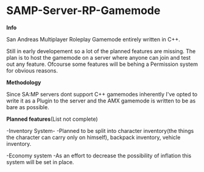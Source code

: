 # SAMP-Server-RP-Gamemode


<b>Info</b>
<p>
  San Andreas Multiplayer Roleplay Gamemode entirely written in C++.
</p>
<p>
  Still in early developement so a lot of the planned features are missing.
  The plan is to host the gamemode on a server where anyone can join and test out any feature.
  Ofcourse some features will be behing a Permission system for obvious reasons.
</p>
<p>
<p><b>Methodology</b></p>
<p>
  Since SA:MP servers dont support C++ gamemodes inherently I've opted to write it as a Plugin to the server and the AMX gamemode is written to be as bare as possible.
</p>
</p>

**Planned features**(List not complete)

-Inventory System-
  -Planned to be split into character inventory(the things the character can carry only on himself), backpack inventory, vehicle inventory.</p>
 -Economy system</i>
   -As an effort to decrease the possibility of inflation this system will be set in place.
